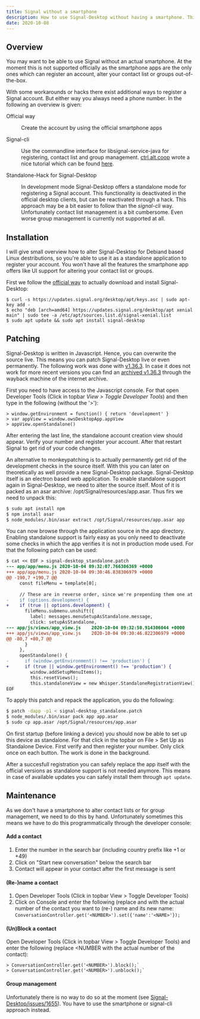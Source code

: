 ```yaml
---
title: Signal without a smartphone
description: How to use Signal-Desktop without having a smartphone. This tutorial requires some knowledge about linux.
date: 2020-10-08
---
```


## Overview

You may want to be able to use Signal without an actual smartphone. At the
moment this is not supported officially as the smartphone apps are the only ones
which can register an account, alter your contact list or groups out-of-the-box.

With some workarounds or hacks there exist additional ways to register a
Signal account. But either way you always need a phone number. In the following
an overview is given:

<dl>
  <dt>Official way</dt>
  <dd>

  Create the account by using the official smartphone apps

  </dd>

  <dt>Signal-cli</dt>
  <dd>

  Use the commandline interface for libsignal-service-java for registering,
  contact list and group management. [ctrl.alt.coop](https://ctrl.alt.coop/)
  wrote a nice tutorial which can be found
  [here](https://ctrl.alt.coop/en/post/signal-without-a-smartphone/).

  </dd>

  <dt>Standalone-Hack for Signal-Desktop<dt>
  <dd>

  In development mode Signal-Desktop offers a standalone mode for registering a
  Signal account. This functionality is deactivated in the official desktop
  clients, but can be reactivated through a hack. This approach may be a bit
  easier to follow than the *signal-cli* way. Unfortunately contact list
  management is a bit cumbersome. Even worse group management is currently not
  supported at all.

  </dd>
</dl>


## Installation

I will give small overview how to alter Signal-Desktop for Debiand based Linux
destributions, so you're able to use it as a standalone application to register
your account. You won't have all the features the smartphone app offers like UI
support for altering your contact list or groups.

First we follow the [official way](https://signal.org/en/download) to actually
download and install Signal-Desktop:

```
$ curl -s https://updates.signal.org/desktop/apt/keys.asc | sudo apt-key add -
$ echo "deb [arch=amd64] https://updates.signal.org/desktop/apt xenial main" | sudo tee -a /etc/apt/sources.list.d/signal-xenial.list
$ sudo apt update && sudo apt install signal-desktop
```


## Patching

Signal-Desktop is written in Javascript. Hence, you can overwrite the source
live. This means you can patch Signal-Desktop live or even permanently. The
following work was done with
[v1.36.3](https://updates.signal.org/desktop/apt/pool/main/s/signal-desktop/signal-desktop_1.36.3_amd64.deb).
In case it does not work for more recent versions you can find an
[archived v1.36.3](https://web.archive.org/web/20201005144916/https://updates.signal.org/desktop/apt/pool/main/s/signal-desktop/signal-desktop_1.36.3_amd64.deb)
through the wayback machine of the internet archive.

<tabs>
<tab label="Monkeypatching">

First you need to have access to the Javascript console. For that open Developer Tools (Click in topbar *View > Toggle Developer Tools*) and then type in the following (without the '>'):

```
> window.getEnvironment = function() { return 'development' }
> var appView = window.owsDesktopApp.appView
> appView.openStandalone()
```

After entering the last line, the standalone account creation view should appear. Verify your number and register your account. After that restart Signal to get rid of your code changes.

</tab>

<tab label="Permant patch">

An alternative to monkeypatching is to actually permanently get rid of the development checks in the source itself. 
With this you can later on theoretically as well provide a new Signal-Desktop package.
Signal-Desktop itself is an electron based web application. To enable standalone support
again in Signal-Desktop, we need to alter the source itself. Most of it is
packed as an asar archive: /opt/Signal/resources/app.asar. Thus firs we need
to unpack this:


```sh
$ sudo apt install npm
$ npm install asar
$ node_modules/.bin/asar extract /opt/Signal/resources/app.asar app
```

You can now browse through the application source in the app directory. Enabling
standalone support is fairly easy as you only need to deactivate some checks in
which the app verifies it is not in production mode used. For that the following
patch can be used:

```diff
$ cat << EOF > signal-desktop_standalone.patch
--- app/app/menu.js	2020-10-04 09:32:07.766306369 +0000
+++ app/app/menu.js	2020-10-04 09:30:46.838306979 +0000
@@ -190,7 +190,7 @@
     const fileMenu = template[0];
 
     // These are in reverse order, since we're prepending them one at a time
-    if (options.development) {
+    if (true || options.development) {
       fileMenu.submenu.unshift({
         label: messages.menuSetupAsStandalone.message,
         click: setupAsStandalone,
--- app/js/views/app_view.js	2020-10-04 09:32:50.914306044 +0000
+++ app/js/views/app_view.js	2020-10-04 09:30:46.822306979 +0000
@@ -80,7 +80,7 @@
       }
     },
     openStandalone() {
-      if (window.getEnvironment() !== 'production') {
+      if (true || window.getEnvironment() !== 'production') {
         window.addSetupMenuItems();
         this.resetViews();
         this.standaloneView = new Whisper.StandaloneRegistrationView();
EOF
```

To apply this patch and repack the application, you do the following:

```bash
$ patch -dapp -p1 < signal-desktop_standalone.patch
$ node_modules/.bin/asar pack app app.asar
$ sudo cp app.asar /opt/Signal/resources/app.asar
```

On first startup (before linking a device) you should now be able to set up
this device as standalone. For that click in the topbar on File > Set Up as
Standalone Device. First verify and then register your number. Only click once
on each button. The work is done in the background.

After a succesfull registration you can safely replace the app itself with the
official versions as standalone support is not needed anymore. This means in
case of available updates you can safely install them through `apt update`.

</tab>
</tabs>


## Maintenance

As we don't have a smartphone to alter contact lists or for group management,
we need to do this by hand. Unfortunately sometimes this means we have to do
this programmatically through the developer console:

#### Add a contact
1. Enter the number in the search bar (including country prefix like +1 or +49)
2. Click on "Start new conversation" below the search bar
3. Contact will appear in your contact after the first message is sent

#### (Re-)name a contact
1. Open Developer Tools (Click in topbar View > Toggle Developer Tools)
2. Click on Console and enter the following (replace <NUMBER> and <NAME> with
   the actual number of the contact you want to (re-) name and its new name:
   `ConversationController.get('<NUMBER>').set({'name':'<NAME>'});`

#### (Un)Block a contact
Open Developer Tools (Click in topbar View > Toggle Developer Tools) and enter the following (replace <NUMBER with the actual number of the contact):

```
> ConversationController.get('<NUMBER>').block();`
> ConversationController.get('<NUMBER>').unblock();`
```

#### Group management
Unfortunately there is no way to do so at the moment (see [Signal-Desktop/issues/1655](https://github.com/signalapp/Signal-Desktop/issues/1655)). You have to use the smartphone or signal-cli approach instead.
